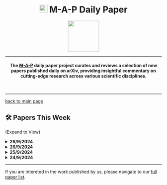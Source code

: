<h1 align="center"><img src="https://cdn-avatars.huggingface.co/v1/production/uploads/63839e9962badff4326cf360/k4Q7R4XLDMp_1VF4C6GEd.jpeg" width="25"> M-A-P Daily Paper</h1>
<p align="center">
<a href="https://github.com/DenverCoder1/readme-typing-svg"><img src="https://media.giphy.com/media/Rn26lWjqA0uUU/giphy.gif" width="100"></a>
</p>
<hr/>
<h4 align="center">The <a href=https://m-a-p.ai>M-A-P</a> daily paper project curates and reviews a selection of new papers published daily on arXiv, providing insightful commentary on cutting-edge research across various scientific disciplines.</h4>
<br>
<hr/>

[back to main page](https://m-a-p.ai/DailyPaper)


## 🛠️ Papers This Week 

(Expand to View)

<details>
<summary> <b>28/9/2024</b> </summary>

<table class="center">

| Paper | Comments |
|:-------------|:-------------|
| MIO: A Foundation Model on Multimodal Tokens | Promotes the paper the contributor is involved in, focusing on joint modeling of multimodal tokens. While the paradigm itself is not particularly unique, the summarization and organization of the pretraining and supervised fine-tuning (SFT) data are among the most solid in currently available Any2Any models. This is an initial version, and more ablation studies will be released by the first author. Another concurrent project is recommended: OmniBench: Towards The Future of Universal Omni-Language Models, which explores an imaginative research direction. |
| Emu3: Next-Token Prediction is All You Need | BAAI’s Any2Any model with several notable points in data processing: (1) Optical flaw removal in frame transitions with minimal/extreme motion. (2) Supplementary data specific to image understanding was added during pretraining. (3) Introduced [SOV], [SOT], and [EOV] tokens for parsing, meta-text, and vision tokens. The training process incorporates DPO. |
| Infer Human's Intentions Before Following Natural Language Instructions | A very simple intuition and method. The core takeaway is that instructions may contain ambiguity, leading to discrepancies between the intended meaning and the instructions themselves. The idea is to analyze what humans actually want robots to do in a specific context, integrate that into the instructions, and then have the robot execute them accordingly. |
| Compositional Hardness of Code in Large Language Models -- A Probabilistic Perspective | Recommended reading. The assumption seems not very strong, and it provides a probabilistic explanation of why decomposing a problem into multiple sub-problems is beneficial. The proof has not been thoroughly examined yet, so it could be worth looking at more carefully to check for any issues. |
| StressPrompt: Does Stress Impact Large Language Models and Human Performance Similarly? | The takeaway is that, similar to humans, models work more efficiently under moderate stress (following the Yerkes-Dodson law). This type of research could be considered "model behavioral psychology," as there have been many interesting findings recently in this area, though the credibility of such conclusions is about 50-50. |
| Enhancing Elusive Clues in Knowledge Learning by Contrasting Attention of Language Models | An interesting mechanism. By comparing the attention distribution of small and large models when reading the same knowledge-intensive documents, certain tokens are dropped to encourage models to learn non-obvious but important clues, improving performance. Notably, large models also show improvements, suggesting that learning irrelevant information still affects larger models. However, the experiments are not particularly convincing. |
| Explanation Bottleneck Models | A preliminary concept for a VAE-based explanation model, dubbed Concept Set Free. |
| FactorSim: Generative Simulation via Factorized Representation | Recommended reading. This seems to emulate human spatial imagination and environmental reasoning abilities, complementing reinforcement learning approaches. It’s worth mentioning another paper from two years ago, co-authored by GDM: Mind's Eye: Grounded Language Model Reasoning through Simulation. Simulated environments, outside of code/math scenarios, have significant exploratory potential. These environments present low-hanging fruits in interactive chain-of-thought (CoT) scenarios. For example, one could create a simulated chemistry lab where the model decides what actions to perform and summarizes the lab’s feedback. Alternatively, with games like Atari, the model could quickly learn after reading a tutorial, and generalize some skills. This seems like a promising research area. |
| Just Say What You Want: Only-Prompting Self-Rewarding Online Preference Optimization | - |
| Human Mobility Modeling with Limited Information via Large Language Models | This paper seems of limited use. However, the datasets V and A&B related to human behavior monitoring appear interesting. It raises the possibility of collecting daily behavior patterns across various professions in a similar manner. Noteworthy datasets include the National Household Travel Survey Dataset and the Activity-Based Model Dataset from the Southern California Association of Governments. |
| MaskLLM: Learnable Semi-Structured Sparsity for Large Language Models | Recommended reading. This paper introduces a learnable mask to achieve domain adaptation. There is an important underlying insight here: the rare downstream patterns learned during pretraining may have been mastered, but the alignment might still be off. The method is novel. |
| Exploring Semantic Clustering in Deep Reinforcement Learning for Video Games | This study investigates what kinds of video games are most similar to each other. |
| Post-hoc Reward Calibration: A Case Study on Length Bias | Recommended reading. A very intuitive way to edit rewards post hoc, first estimating the bias and then removing it from the reward. The approach feels very adaptable. |
| Search for Efficient Large Language Models | - |
| FreeEdit: Mask-free Reference-based Image Editing with Multi-modal Instruction | - |
| HydraViT: Stacking Heads for a Scalable ViT | - |
| Why Companies "Democratize" Artificial Intelligence: The Case of Open Source Software Donations | A systematic analysis of the benefits of companies funding open-source projects. The conclusion is that there are numerous advantages—cost-saving, gaining attention, and boosting engagement. More open-source initiatives are encouraged. |
| Inference-Time Language Model Alignment via Integrated Value Guidance | Aligns or enhances alignment during inference. If instruction-following is a mechanical pattern for LLMs, there is a training-free possibility of achieving alignment through controlling attention pattern composition. A related Stanford project was noted recently. |
| Language Models as Zero-shot Lossless Gradient Compressors: Towards General Neural Parameter Prior Models | Recommended reading. The claim is that LLMs as priors for gradient setting achieve state-of-the-art results. |
| Self-supervised Preference Optimization: Enhance Your Language Model with Preference Degree Awareness | Recommended reading. The intuition feels simple and effective, with the method being less important. Human preferences have degrees and shouldn’t be modeled as binary. |
| What Would You Ask When You First Saw a2+b2=c2? Evaluating LLM on Curiosity-Driven Questioning | Explores an interesting question: how well do LLMs actively seek to fill in knowledge gaps as a prerequisite for understanding? |
| HDFlow: Enhancing LLM Complex Problem-Solving with Hybrid Thinking and Dynamic Workflows | - |
| CSCE: Boosting LLM Reasoning by Simultaneous Enhancing of Casual Significance and Consistency | Highly recommended reading. The paper highlights an understanding the author strongly agrees with: after each inference step in solving a problem, one should evaluate whether the step contributes to solving the problem meaningfully. Sometimes, context can act as noise. Instead of optimizing a chain, it's more appropriate to optimize the dependencies—what should be solved first and whether solving a sub-problem contributes to the main problem. However, the methodology is somewhat rough. |
</table>

</details>


<details>
<summary> <b>26/9/2024</b> </summary>

| Paper | Comments |
|:-------------|:-------------|
| Beyond Following: Mixing Active Initiative into Computational Creativity | This is an HCI study on user-AI collaborative creativity. There were many similar studies one or two years ago. It seems that apart from instruction following, this represents a creative pattern that remains to be explored. |
| HyperAgent: Generalist Software Engineering Agents to Solve Coding Tasks at Scale | A Multi-Agent SE framework, introducing Feature Localization and Edition, which are distinct from previous frameworks. It seems more aligned with an agile development workflow. |
| Task-oriented Prompt Enhancement via Script Generation | SoT+PoT. The most obvious value of such XoT approaches, especially after o1, is how to extract a large set of scalable high-confidence data for training the model. |
| VPTQ: Extreme Low-bit Vector Post-Training Quantization for Large Language Models | - |
| Harnessing Diversity for Important Data Selection in Pretraining Large Language Models | A framework for estimating pretraining data quality based on clustering and downstream performance. From a pretraining perspective, this approach doesn't seem particularly useful. However, it might be valuable for extracting data sources for producing SFT by leveraging the clustering method. |
| Algorithmic Drift: A Simulation Framework to Study the Effects of Recommender Systems on User Preferences | - |
| GSplatLoc: Grounding Keypoint Descriptors into 3D Gaussian Splatting for Improved Visual Localization | - |
| Demystifying Issues, Causes and Solutions in LLM Open-Source Projects | An interesting read. It analyzes issues in LLM open-source projects. |
| Vision-Language Model Fine-Tuning via Simple Parameter-Efficient Modification | Figure 5 demonstrates the actual impact on distribution. There are many unnatural aspects within CLIP, for example, humans decide what to focus on based on their own context, which is evident in several benchmarks. The bottleneck in MLLM's visual information during image encoder pretraining is quite severe, and there is significant room for improvement. |
| Uncertainty Representations in State-Space Layers for Deep Reinforcement Learning under Partial Observability | - |
| Enhancing Temporal Sensitivity and Reasoning for Time-Sensitive Question Answering | The methods used here are questionable and can be ignored. However, the four TSQA benchmarks used might be valuable as corner cases that LLM users could experience. |
| Towards User-Focused Research in Training Data Attribution for Human-Centered Explainable AI | - |
| Counterfactual Token Generation in Large Language Models | - |
| INT-FlashAttention: Enabling Flash Attention for INT8 Quantization | Baichuan's INT8 + Flash Attention approach. |
| How to Connect Speech Foundation Models and Large Language Models? What Matters and What Does Not | - |
| Programming Every Example: Lifting Pre-training Data Quality like Experts at Scale | LLM-based data pretrain filtering, with a related training dataset released. This is indeed the direction for the future and is recommended reading. |
| FineZip : Pushing the Limits of Large Language Models for Practical Lossless Text Compression | - |
| AXCEL: Automated eXplainable Consistency Evaluation using LLMs | - |
| Turn Every Application into an Agent: Towards Efficient Human-Agent-Computer Interaction with API-First LLM-Based Agents | Shorter CoT combined with tool-using calls can produce many useful agents, rather than relying on excessively long CoTs (especially considering potential redundancy). Recommended reading. An interesting piece of agent work. Creating new APIs is akin to creating reasoning shortcuts, similar to encapsulating functions in code. |
| Tell Me What You Don't Know: Enhancing Refusal Capabilities of Role-Playing Agents via Representation Space Analysis and Editing | - |
| Multi-objective Evolution of Heuristic Using Large Language Model | - |
| Attention Prompting on Image for Large Vision-Language Models | Recommended reading. It employs an embarrassingly naive yet effective trick. When humans look at images, they decide what to focus on based on context. For MLLMs, adjusting the CLIP embedding at inference-time based on context is a highly meaningful research topic. |
| A Survey of Low-bit Large Language Models: Basics, Systems, and Algorithms | - |
| Dynamic-Width Speculative Beam Decoding for Efficient LLM Inference | - |
| Unsupervised Text Representation Learning via Instruction-Tuning for Zero-Shot Dense Retrieval | - |

</details>

<details>
<summary> <b>25/9/2024</b> </summary>

| Paper  | Affiliation | Comments |
|:-------------|:-------------|:-------------|
| HelloBench: Evaluating Long Text Generation Capabilities of Large Language Models | Beihang University, Shanghai AI Lab, M-A-P | This project was done with interns and is currently the best open-source benchmark for long text generation available in the market. The Open-Ended QA and Heuristic Text Generation sections are particularly valuable. Hello, HelloBench! |
| MonoFormer: One Transformer for Both Diffusion and Autoregression | Baidu VIS, University of Technology Sydney | This combines diffusion and autoregressive methods in a straightforward manner. |
| EuroLLM: Multilingual Language Models for Europe | Unbabel, Instituto Superior Técnico | Strongly recommended for reading! The Joint Scaling Law is interesting and may be extrapolated to domain-specific ratios. Once the number of domains increases, it could provide a higher return on investment compared to the D-CPT Law and similar optimization functions. |
| MaskBit: Embedding-free Image Generation via Bit Tokens | ByteDance, Technical University Munich, CMU | - |
| CJEval: A Benchmark for Assessing Large Language Models Using Chinese Junior High School Exam Data | Tencent YouTu Lab, Peking University | Recommended for reading; it is a high-quality benchmark. Notably, they mentioned that Tencent annotated over 20,000 exam questions for CoT and the cost involved; it might be better to use that for training. |
| LLM Echo Chamber: Personalized and Automated Disinformation | Imperial College London | - |
| On the Complexity of Neural Computation in Superposition | MIT | - |
| Watch Your Steps: Observable and Modular Chains of Thought | CMU | This is a CMU version of DoT. It seems quite similar to a recent paper from THU but is written with more detail and clarity. Mechanically, there are some differences, but the way it identifies and names steps; defines the input/output behavior of steps; and replaces CoT explanations with chains of these formalized steps on the same examples is clearer. |
| Reward-Robust RLHF in LLMs | THU, Institute of Automation CAS, Baichuan AI | - |
| Smirk: An Atomically Complete Tokenizer for Molecular Foundation Models | Umich Ann Arbor, CMU | - |
| ControlMath: Controllable Data Generation Promotes Math Generalist Models | Hong Kong University of Science and Technology (Guangzhou), Hong Kong University of Science and Technology | This approach retains only the more challenging questions during each round of synthetic data iteration to enhance the difficulty of the mathematical problems generated by the model. |
| Parse Trees Guided LLM Prompt Compression | Tsinghua University, Fuyao University of Science and Technology | - |
| Tag Map: A Text-Based Map for Spatial Reasoning and Navigation with Large Language Models | ETH Zurich | - |
| In-Context Learning May Not Elicit Trustworthy Reasoning: A-Not-B Errors in Pretrained Language Models | Carleton College, California Institute of Technology | This raises an important issue: LLMs are not sensitive to trivial context changes, leading to the A-Not-B problem. |
| VLMine: Long-Tail Data Mining with Vision Language Models | Cruise LLC, Meta Inc. | - |
| TFG: Unified Training-Free Guidance for Diffusion Models | Stanford University, Peking University, Tsinghua University | - |
| Empirical Insights on Fine-Tuning Large Language Models for Question-Answering | Fudan University, Lenovo Research | Findings 1 and Figure 4 are quite interesting. |
| Adaptive Learn-then-Test: Statistically Valid and Efficient Hyperparameter Selection | King’s College London | This is an interesting read with a quite engaging automatic hyperparameter search mechanism. |
| Fine-Tuning is Fine, if Calibrated | The Ohio State University, University of Wisconsin Madison | - |
| Steward: Natural Language Web Automation | University of Michigan | - |
| CLSP: High-Fidelity Contrastive Language-State Pre-training for Agent State Representation | Shanghai AI Laboratory | - |

</details>

<details>
<summary> <b>24/9/2024</b> </summary>

| Paper  | Affiliation | Comments |
|:-------------|:-------------|:-------------|
| OmniBench: Towards The Future of Universal Omni-Language Models | M-A-P, UoM | The author put significant effort into annotating their paper. Each data point in OmniBench requires simultaneous use of audio, image, and text information to provide answers. Every data point is a carefully checked sample by co-authors. Lacking information from one modality results in guessing from 2-3 options. Two important takeaways are: 1. Currently, all open-source models claiming to be Omni models do not possess the ability to process information from three modalities simultaneously. Closed-source models have limited capabilities and have not achieved cross-modal generalization. 2. The performance of MLLM is constrained under the conditions of image description, audio transcription, and text response, with Gemini nearing this upper limit, and Reka-core performing around 10 points below it. However, information loss remains significant for this part of the encoder. It is hoped that GDM will have a similar approach internally, potentially becoming a necessary benchmark for future OLMs. |
| Can-Do! A Dataset and Neuro-Symbolic Grounded Framework for Embodied Planning with Large Multimodal Models | Singapore University of Technology and Design, DAMO Academy | A potentially useful embodied multimodal benchmark. |
| LLMs are One-Shot URL Classifiers and Explainers | University of Sydney, University of New South Wales | Six months ago, a similar observation was made. Our experiments show that both 3.5 and Claude are very effective URL classifiers, capable of determining the source of a webpage based on its root domain. The significant value of this property lies in its ability to collect a large amount of domain seed data, which can be used to cold start training FastText and BERT. This can further aid in classifying already collected pretraining data. We plan to release a pre-training dataset with 67 domain categories in 2-3 weeks. |
| A-VL: Adaptive Attention for Large Vision-Language Models | University of Science and Technology of China, NIO Inc | In MLLMs, images and text exhibit different self-attention patterns. Therefore, two cache modes are designed for inference, one for the visual part that stores potentially useful information while computing only the most critical parts, and another for the language part that emphasizes local information. |
| VLEU: a Method for Automatic Evaluation for Generalizability of Text-to-Image Models | The Chinese University of Hong Kong, The Hong Kong University of Science and Technology (Guangzhou) | A benchmark for the generalizability of text-to-image models. |
| Distribution-Level Feature Distancing for Machine Unlearning: Towards a Better Trade-off Between Model Utility and Forgetting | Yonsei University, MODULABS, POSTECH | The introduction of Optimal Transport helps avoid misguiding the model during forgetting. Personally, I have read few papers on this topic, but this approach seems quite reasonable. |
| Target-Aware Language Modeling via Granular Data Sampling | AI at Meta, Virginia Tech, Iowa State University | By introducing n-gram features related to downstream tasks, relevant data can be identified to enhance the performance of downstream tasks without compromising other task performance. |
| Past Meets Present: Creating Historical Analogy with Large Language Models | Fudan University, ByteDance Inc. | Congratulations! |
| Do Large Language Models have Problem-Solving Capability under Incomplete Information Scenarios? | Fudan University, SenseAuto, Carnegie Mellon University | The design concept of a good interactive benchmark is commendable, but the data quality and differentiation appear to be lacking, and the hard mode does not seem too challenging. Examples include "Who is Undercover" and "Twenty Questions." |
| VLM's Eye Examination: Instruct and Inspect Visual Competency of Vision Language Models | POSTECH | 1. VLMs show varying sensitivity to different colors but consistently exhibit insensitivity to green across various VLMs. 2. There are differences in shape sensitivity and semantic recognition depending on the LLM's capacity, even with the same fixed visual encoder. |
| Identify As A Human Does: A Pathfinder of Next-Generation Anti-Cheat Framework for First-Person Shooter Games | University of Hong Kong, Stevens Institute of Technology | A framework for anti-cheat mechanisms in games. |
| Orthogonal Finetuning for Direct Preference Optimization | Institute of Information Engineering (CAS), School of Cyber Security (CAS) | - |
| Inference-Friendly Models With MixAttention | Databricks Mosaic AI | - |
| Scaling Laws of Decoder-Only Models on the Multilingual Machine Translation Task | Lingua Custodia | - |
| Efficiently Dispatching Flash Attention For Partially Filled Attention Masks | University of Tübingen, Tübingen AI Center | - |
| Style over Substance: Failure Modes of LLM Judges in Alignment Benchmarking | Arthur AI, NYU, Columbia University | Analysis of judgment bias in LLM-based evaluations. |
| A Preliminary Study of o1 in Medicine: Are We Closer to an AI Doctor? | UC Santa Cruz, University of Edinburgh, National Institutes of Health | A rapid review of O1 in medicine; the conclusion suggests that there has not been significant improvement. |
| VisScience: An Extensive Benchmark for Evaluating K12 Educational Multi-modal Scientific Reasoning | Tsinghua University, Beihang University, Zhipu.AI | Similar to MMMU Bench, this may be useful. |
| Drift to Remember | University of Minnesota Twin Cities, Harvard University | - |
| You Only Use Reactive Attention Slice For Long Context Retrieval | University of California | Utilizing a circuit-based approach for RAG, a Meta project, seems intuitive and makes sense. Recommended reading. |
| Prompt Baking | Caltech, University of Toronto | A lightweight, prompt-based model parameter personalization scheme. Recommended reading; it is an interesting trick. |
| RNR: Teaching Large Language Models to Follow Roles and Rules | Georgia Institute of Technology, Amazon | A potentially useful role-playing benchmark. |
| Language agents achieve superhuman synthesis of scientific knowledge | FutureHouse Inc., University of Rochester | A useful benchmark. |
| MathGLM-Vision: Solving Mathematical Problems with Multi-Modal Large Language Model | Tsinghua University, Beihang University, Zhipu.AI | - |
| A Multi-LLM Debiasing Framework | Stanford University, Adobe Research | - |
| One-shot World Models Using a Transformer Trained on a Synthetic Prior | University of Freiburg, ELLIS Institute Tübingen | - |
| ChemEval: A Comprehensive Multi-Level Chemical Evaluation for Large Language Models | University of Science and Technology of China, State Key Laboratory of Cognitive Intelligence | A useful specialized benchmark. |
| A is for Absorption: Studying Feature Splitting and Absorption in Sparse Autoencoders | LASR Labs, University College London, Decode Research | Recommended reading; describes a phenomenon in Sparse Autoencoders known as feature absorption, which may affect their reliability. |
| Proof Automation with Large Language Models | Purdue University | Recommended reading; this work also decouples low-level proofs from high-level speculative decoding in formal verification. |
| TracrBench: Generating Interpretability Testbeds with Large Language Models | University of Bern | A high-quality benchmark. |

</details>

<hr/>

If you are intereted in the work published by us, please navigate to our [full paper list](https://huggingface.co/collections/m-a-p/m-a-p-full-paper-list-65e070a694c7b01c5547fbff).
